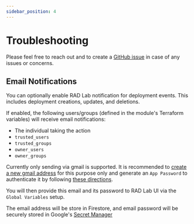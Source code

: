 ```yaml
---
sidebar_position: 4
---
```

# Troubleshooting

Please feel free to reach out and to create a [GitHub issue](https://github.com/GoogleCloudPlatform/rad-lab/issues) in case of any issues or concerns.

## Email Notifications
You can optionally enable RAD Lab notification for deployment events. This includes deployment creations, updates, and deletions.

If enabled, the following users/groups (defined in the module's Terraform variables) will receive email notifications:
- The individual taking the action
- `trusted_users`
- `trusted_groups`
- `owner_users`
- `owner_groups`

Currently only sending via gmail is supported. It is recommended to [create a new gmail address](https://support.google.com/mail/answer/56256?hl=en) for this purpose only and generate an `App Password` to authenticate it by following [these directions](https://support.google.com/mail/answer/185833?hl=en).

 You will then provide this email and its password to RAD Lab UI via the `Global Variables` setup.

The email address will be store in Firestore, and email password will be securely stored in Google's [Secret Manager](https://cloud.google.com/secret-manager)


